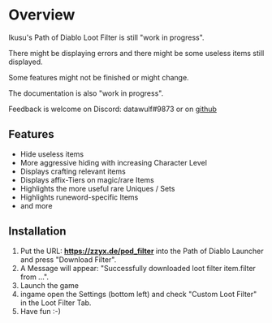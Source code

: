 # Overview
Ikusu's Path of Diablo Loot Filter is still "work in progress". 

There might be displaying errors and there might be some useless items still displayed.

Some features might not be finished or might change.

The documentation is also "work in progress".

Feedback is welcome on Discord: datawulf#9873 or on [github](https://github.com/datawulf/Ikusu/issues)

## Features
* Hide useless items
* More aggressive hiding with increasing Character Level
* Displays crafting relevant items
* Displays affix-Tiers on magic/rare Items
* Highlights the more useful rare Uniques / Sets
* Highlights runeword-specific Items
* and more

## Installation
1. Put the URL: **https://zzyx.de/pod_filter** into the Path of Diablo Launcher and press "Download Filter".
1. A Message will appear: "Successfully downloaded loot filter item.filter from ...".
1. Launch the game
1. ingame open the Settings (bottom left) and check "Custom Loot Filter" in the Loot Filter Tab.
1. Have fun :-)
